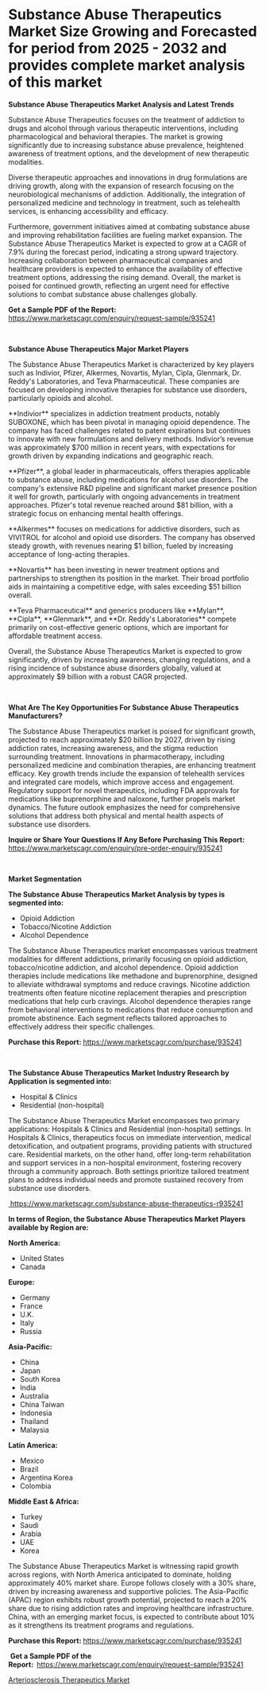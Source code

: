 <p><h1>Substance Abuse Therapeutics Market Size Growing and Forecasted for period from 2025 - 2032 and provides complete market analysis of this market</h1></p><p><strong>Substance Abuse Therapeutics Market Analysis and Latest Trends</strong></p>
<p><p>Substance Abuse Therapeutics focuses on the treatment of addiction to drugs and alcohol through various therapeutic interventions, including pharmacological and behavioral therapies. The market is growing significantly due to increasing substance abuse prevalence, heightened awareness of treatment options, and the development of new therapeutic modalities. </p><p>Diverse therapeutic approaches and innovations in drug formulations are driving growth, along with the expansion of research focusing on the neurobiological mechanisms of addiction. Additionally, the integration of personalized medicine and technology in treatment, such as telehealth services, is enhancing accessibility and efficacy. </p><p>Furthermore, government initiatives aimed at combating substance abuse and improving rehabilitation facilities are fueling market expansion. The Substance Abuse Therapeutics Market is expected to grow at a CAGR of 7.9% during the forecast period, indicating a strong upward trajectory. Increasing collaboration between pharmaceutical companies and healthcare providers is expected to enhance the availability of effective treatment options, addressing the rising demand. Overall, the market is poised for continued growth, reflecting an urgent need for effective solutions to combat substance abuse challenges globally.</p></p>
<p><strong>Get a Sample PDF of the Report:&nbsp;</strong> <a href="https://www.marketscagr.com/enquiry/request-sample/935241?utm_campaign=2987&utm_medium=2&utm_source=Github&utm_content=ia&utm_term=07032025&utm_id=substance-abuse-therapeutics">https://www.marketscagr.com/enquiry/request-sample/935241</a></p>
<p>&nbsp;</p>
<p><strong>Substance Abuse Therapeutics Major Market Players</strong></p>
<p><p>The Substance Abuse Therapeutics Market is characterized by key players such as Indivior, Pfizer, Alkermes, Novartis, Mylan, Cipla, Glenmark, Dr. Reddy's Laboratories, and Teva Pharmaceutical. These companies are focused on developing innovative therapies for substance use disorders, particularly opioids and alcohol.</p><p>**Indivior** specializes in addiction treatment products, notably SUBOXONE, which has been pivotal in managing opioid dependence. The company has faced challenges related to patent expirations but continues to innovate with new formulations and delivery methods. Indivior’s revenue was approximately $700 million in recent years, with expectations for growth driven by expanding indications and geographic reach.</p><p>**Pfizer**, a global leader in pharmaceuticals, offers therapies applicable to substance abuse, including medications for alcohol use disorders. The company's extensive R&D pipeline and significant market presence position it well for growth, particularly with ongoing advancements in treatment approaches. Pfizer's total revenue reached around $81 billion, with a strategic focus on enhancing mental health offerings.</p><p>**Alkermes** focuses on medications for addictive disorders, such as VIVITROL for alcohol and opioid use disorders. The company has observed steady growth, with revenues nearing $1 billion, fueled by increasing acceptance of long-acting therapies.</p><p>**Novartis** has been investing in newer treatment options and partnerships to strengthen its position in the market. Their broad portfolio aids in maintaining a competitive edge, with sales exceeding $51 billion overall.</p><p>**Teva Pharmaceutical** and generics producers like **Mylan**, **Cipla**, **Glenmark**, and **Dr. Reddy's Laboratories** compete primarily on cost-effective generic options, which are important for affordable treatment access.</p><p>Overall, the Substance Abuse Therapeutics Market is expected to grow significantly, driven by increasing awareness, changing regulations, and a rising incidence of substance abuse disorders globally, valued at approximately $9 billion with a robust CAGR projected.</p></p>
<p>&nbsp;</p>
<p><strong>What Are The Key Opportunities For Substance Abuse Therapeutics Manufacturers?</strong></p>
<p><p>The Substance Abuse Therapeutics market is poised for significant growth, projected to reach approximately $20 billion by 2027, driven by rising addiction rates, increasing awareness, and the stigma reduction surrounding treatment. Innovations in pharmacotherapy, including personalized medicine and combination therapies, are enhancing treatment efficacy. Key growth trends include the expansion of telehealth services and integrated care models, which improve access and engagement. Regulatory support for novel therapeutics, including FDA approvals for medications like buprenorphine and naloxone, further propels market dynamics. The future outlook emphasizes the need for comprehensive solutions that address both physical and mental health aspects of substance use disorders.</p></p>
<p><strong>Inquire or Share Your Questions If Any Before Purchasing This Report:</strong> <a href="https://www.marketscagr.com/enquiry/pre-order-enquiry/935241?utm_campaign=2987&utm_medium=2&utm_source=Github&utm_content=ia&utm_term=07032025&utm_id=substance-abuse-therapeutics">https://www.marketscagr.com/enquiry/pre-order-enquiry/935241</a></p>
<p>&nbsp;</p>
<p><strong>Market Segmentation</strong></p>
<p><strong>The Substance Abuse Therapeutics Market Analysis by types is segmented into:</strong></p>
<p><ul><li>Opioid Addiction</li><li>Tobacco/Nicotine Addiction</li><li>Alcohol Dependence</li></ul></p>
<p><p>The Substance Abuse Therapeutics market encompasses various treatment modalities for different addictions, primarily focusing on opioid addiction, tobacco/nicotine addiction, and alcohol dependence. Opioid addiction therapies include medications like methadone and buprenorphine, designed to alleviate withdrawal symptoms and reduce cravings. Nicotine addiction treatments often feature nicotine replacement therapies and prescription medications that help curb cravings. Alcohol dependence therapies range from behavioral interventions to medications that reduce consumption and promote abstinence. Each segment reflects tailored approaches to effectively address their specific challenges.</p></p>
<p><strong>Purchase this Report:&nbsp;</strong><a href="https://www.marketscagr.com/purchase/935241?utm_campaign=2987&utm_medium=2&utm_source=Github&utm_content=ia&utm_term=07032025&utm_id=substance-abuse-therapeutics">https://www.marketscagr.com/purchase/935241</a></p>
<p>&nbsp;</p>
<p><strong>The Substance Abuse Therapeutics Market Industry Research by Application is segmented into:</strong></p>
<p><ul><li>Hospital & Clinics</li><li>Residential (non-hospital)</li></ul></p>
<p><p>The Substance Abuse Therapeutics Market encompasses two primary applications: Hospitals & Clinics and Residential (non-hospital) settings. In Hospitals & Clinics, therapeutics focus on immediate intervention, medical detoxification, and outpatient programs, providing patients with structured care. Residential markets, on the other hand, offer long-term rehabilitation and support services in a non-hospital environment, fostering recovery through a community approach. Both settings prioritize tailored treatment plans to address individual needs and promote sustained recovery from substance use disorders.</p></p>
<p><a href="https://www.marketscagr.com/substance-abuse-therapeutics-r935241?utm_campaign=2987&utm_medium=2&utm_source=Github&utm_content=ia&utm_term=07032025&utm_id=substance-abuse-therapeutics">&nbsp;https://www.marketscagr.com/substance-abuse-therapeutics-r935241</a></p>
<p><strong>In terms of Region, the Substance Abuse Therapeutics Market Players available by Region are:</strong></p>
<p>
    <p> <strong> North America: </strong>
        <ul>
            <li>United States</li>
            <li>Canada</li>
        </ul>
        </p> 
    <p> <strong> Europe: </strong>
        <ul>
            <li>Germany</li>
            <li>France</li>
            <li>U.K.</li>
            <li>Italy</li>
            <li>Russia</li>
        </ul>
        </p> 
    <p> <strong> Asia-Pacific: </strong>
        <ul>
            <li>China</li>
            <li>Japan</li>
            <li>South Korea</li>
            <li>India</li>
            <li>Australia</li>
            <li>China Taiwan</li>
            <li>Indonesia</li>
            <li>Thailand</li>
            <li>Malaysia</li>
        </ul>
        </p> 
    <p> <strong> Latin America: </strong>
        <ul>
            <li>Mexico</li>
            <li>Brazil</li>
            <li>Argentina Korea</li>
            <li>Colombia</li>
        </ul>
        </p> 
    <p> <strong> Middle East & Africa: </strong>
        <ul>
            <li>Turkey</li>
            <li>Saudi</li>
            <li>Arabia</li>
            <li>UAE</li>
            <li>Korea</li>
        </ul>
    </p>
    </p>
<p><p>The Substance Abuse Therapeutics Market is witnessing rapid growth across regions, with North America anticipated to dominate, holding approximately 40% market share. Europe follows closely with a 30% share, driven by increasing awareness and supportive policies. The Asia-Pacific (APAC) region exhibits robust growth potential, projected to reach a 20% share due to rising addiction rates and improving healthcare infrastructure. China, with an emerging market focus, is expected to contribute about 10% as it strengthens its treatment programs and regulations.</p></p>
<p><strong>Purchase this Report: </strong><a href="https://www.marketscagr.com/purchase/935241?utm_campaign=2987&utm_medium=2&utm_source=Github&utm_content=ia&utm_term=07032025&utm_id=substance-abuse-therapeutics">https://www.marketscagr.com/purchase/935241</a></p>
<p>&nbsp;<strong>Get a Sample PDF of the Report:&nbsp;&nbsp;</strong><a href="https://www.marketscagr.com/enquiry/request-sample/935241?utm_campaign=2987&utm_medium=2&utm_source=Github&utm_content=ia&utm_term=07032025&utm_id=substance-abuse-therapeutics">https://www.marketscagr.com/enquiry/request-sample/935241</a></p>
<p><strong></strong></p>
<p><p><a href="https://github.com/alasmyayock/Market-Research-Report-List-1/blob/main/arteriosclerosis-therapeutics-market.md?utm_campaign=2987&utm_medium=2&utm_source=Github&utm_content=ia&utm_term=07032025&utm_id=substance-abuse-therapeutics">Arteriosclerosis Therapeutics Market</a></p></p>